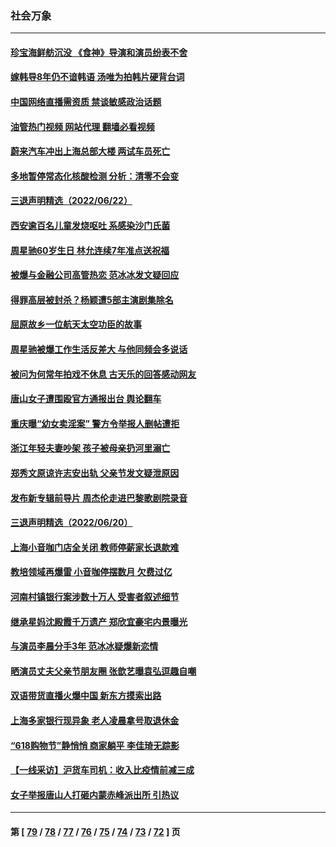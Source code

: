 ### 社会万象
---
#### [珍宝海鲜舫沉没 《食神》导演和演员纷表不舍](../../pages/ncid282/n13766212.md?06250045) 
#### [嫁韩导8年仍不谙韩语 汤唯为拍韩片硬背台词](../../pages/ncid282/n13766089.md?06250045) 
#### [中国网络直播需资质 禁谈敏感政治话题](../../pages/ncid282/n13766108.md?06250045) 
#### [油管热门视频 网站代理 翻墙必看视频](http://209.222.30.114:81/youtube.html?06250045)
#### [蔚来汽车冲出上海总部大楼 两试车员死亡](../../pages/ncid282/n13765765.md?06250045) 
#### [多地暂停常态化核酸检测 分析：清零不会变](../../pages/ncid282/n13765571.md?06250045) 
#### [三退声明精选（2022/06/22）](../../pages/ncid282/n13765601.md?06250045) 
#### [西安逾百名儿童发烧呕吐 系感染沙门氏菌](../../pages/ncid282/n13765561.md?06250045) 
#### [周星驰60岁生日 林允连续7年准点送祝福](../../pages/ncid282/n13765439.md?06250045) 
#### [被爆与金融公司高管热恋 范冰冰发文疑回应](../../pages/ncid282/n13765343.md?06250045) 
#### [得罪高层被封杀？杨颖遭5部主演剧集除名](../../pages/ncid282/n13765387.md?06250045) 
#### [屈原故乡一位航天太空功臣的故事](../../pages/ncid282/n13764742.md?06250045) 
#### [周星驰被爆工作生活反差大 与他同频会多说话](../../pages/ncid282/n13764594.md?06250045) 
#### [被问为何常年拍戏不休息 古天乐的回答感动网友](../../pages/ncid282/n13764548.md?06250045) 
#### [唐山女子遭围殴官方通报出台 舆论翻车](../../pages/ncid282/n13764395.md?06250045) 
#### [重庆曝“幼女卖淫案” 警方令举报人删帖遭拒](../../pages/ncid282/n13764488.md?06250045) 
#### [浙江年轻夫妻吵架 孩子被母亲扔河里溺亡](../../pages/ncid282/n13764253.md?06250045) 
#### [郑秀文原谅许志安出轨 父亲节发文疑泄原因](../../pages/ncid282/n13763815.md?06250045) 
#### [发布新专辑前导片 周杰伦走进巴黎歌剧院录音](../../pages/ncid282/n13763778.md?06250045) 
#### [三退声明精选（2022/06/20）](../../pages/ncid282/n13763658.md?06250045) 
#### [上海小音咖门店全关闭 教师停薪家长退款难](../../pages/ncid282/n13763608.md?06250045) 
#### [教培领域再爆雷 小音咖停摆数月 欠费过亿](../../pages/ncid282/n13763492.md?06250045) 
#### [河南村镇银行案涉数十万人 受害者叙述细节](../../pages/ncid282/n13763216.md?06250045) 
#### [继承星妈沈殿霞千万遗产 郑欣宜豪宅内景曝光](../../pages/ncid282/n13763032.md?06250045) 
#### [与演员李晨分手3年 范冰冰疑爆新恋情](../../pages/ncid282/n13762999.md?06250045) 
#### [晒演员丈夫父亲节朋友圈 张歆艺曝袁弘逗趣自嘲](../../pages/ncid282/n13762940.md?06250045) 
#### [双语带货直播火爆中国 新东方摸索出路](../../pages/ncid282/n13762917.md?06250045) 
#### [上海多家银行现异象 老人凌晨拿号取退休金](../../pages/ncid282/n13762643.md?06250045) 
#### [“618购物节”静悄悄 商家躺平 李佳琦无踪影](../../pages/ncid282/n13762549.md?06250045) 
#### [【一线采访】沪货车司机：收入比疫情前减三成](../../pages/ncid282/n13762305.md?06250045) 
#### [女子举报唐山人打砸内蒙赤峰派出所 引热议](../../pages/ncid282/n13762218.md?06250045) 

---
#### 第 [ [79](./79.md?06250045) / [78](./78.md?06250045) / [77](./77.md?06250045) / [76](./76.md?06250045) / [75](./75.md?06250045) / [74](./74.md?06250045) / [73](./73.md?06250045) / [72](./72.md?06250045) ] 页
